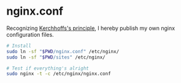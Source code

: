 nginx.conf
========
Recognizing [Kerchhoffs's principle][k], I hereby publish my own nginx
configuration files.

```bash
# Install
sudo ln -sf "$PWD/nginx.conf" /etc/nginx/
sudo ln -sf "$PWD/sites" /etc/nginx/

# Test if everything's alright
sudo nginx -t -c /etc/nginx/nginx.conf
```

[k]: https://en.wikipedia.org/wiki/Kerckhoffs%27s_principle

